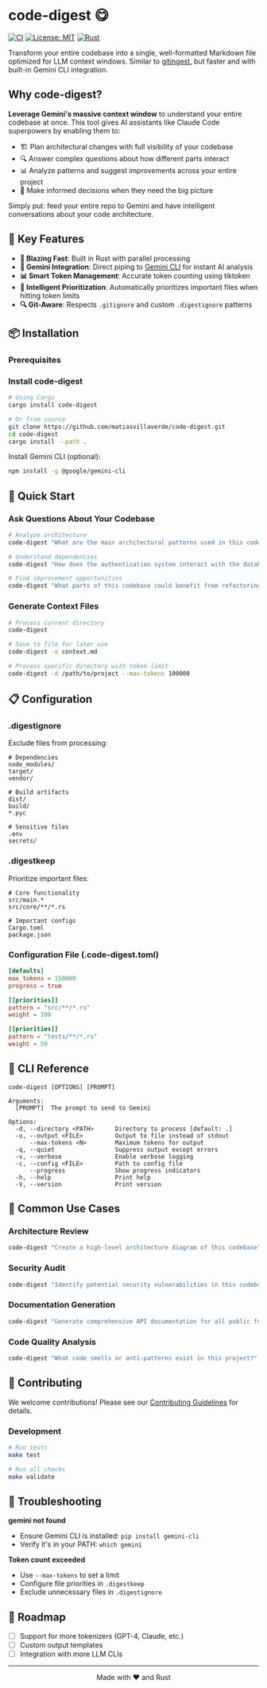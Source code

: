 # code-digest 😋

[![CI](https://github.com/matiasvillaverde/code-digest/actions/workflows/ci.yml/badge.svg)](https://github.com/matiasvillaverde/code-digest/actions/workflows/ci.yml)
[![License: MIT](https://img.shields.io/badge/License-MIT-blue.svg)](https://opensource.org/licenses/MIT)
[![Rust](https://img.shields.io/badge/rust-%23000000.svg?style=flat&logo=rust&logoColor=white)](https://www.rust-lang.org/)

Transform your entire codebase into a single, well-formatted Markdown file optimized for LLM context windows. Similar to [gitingest](https://gitingest.com/), but faster and with built-in Gemini CLI integration.

## Why code-digest?

**Leverage Gemini's massive context window** to understand your entire codebase at once. This tool gives AI assistants like Claude Code superpowers by enabling them to:

- 🏗️ Plan architectural changes with full visibility of your codebase
- 🔍 Answer complex questions about how different parts interact
- 📊 Analyze patterns and suggest improvements across your entire project
- 🚀 Make informed decisions when they need the big picture

Simply put: feed your entire repo to Gemini and have intelligent conversations about your code architecture.

## 🎯 Key Features

- **🚄 Blazing Fast**: Built in Rust with parallel processing
- **🤖 Gemini Integration**: Direct piping to [Gemini CLI](https://github.com/reugn/gemini-cli) for instant AI analysis
- **📊 Smart Token Management**: Accurate token counting using tiktoken
- **🎯 Intelligent Prioritization**: Automatically prioritizes important files when hitting token limits
- **🔍 Git-Aware**: Respects `.gitignore` and custom `.digestignore` patterns

## 📦 Installation

### Prerequisites

### Install code-digest

```bash
# Using Cargo
cargo install code-digest

# Or from source
git clone https://github.com/matiasvillaverde/code-digest.git
cd code-digest
cargo install --path .
```

Install Gemini CLI (optional):
```bash
npm install -g @google/gemini-cli
```

## 🚀 Quick Start

### Ask Questions About Your Codebase

```bash
# Analyze architecture
code-digest "What are the main architectural patterns used in this codebase?"

# Understand dependencies
code-digest "How does the authentication system interact with the database?"

# Find improvement opportunities
code-digest "What parts of this codebase could benefit from refactoring?"
```

### Generate Context Files

```bash
# Process current directory
code-digest

# Save to file for later use
code-digest -o context.md

# Process specific directory with token limit
code-digest -d /path/to/project --max-tokens 100000
```

## 📋 Configuration

### .digestignore

Exclude files from processing:

```gitignore
# Dependencies
node_modules/
target/
vendor/

# Build artifacts
dist/
build/
*.pyc

# Sensitive files
.env
secrets/
```

### .digestkeep

Prioritize important files:

```gitignore
# Core functionality
src/main.*
src/core/**/*.rs

# Important configs
Cargo.toml
package.json
```

### Configuration File (.code-digest.toml)

```toml
[defaults]
max_tokens = 150000
progress = true

[[priorities]]
pattern = "src/**/*.rs"
weight = 100

[[priorities]]
pattern = "tests/**/*.rs"
weight = 50
```

## 🔧 CLI Reference

```
code-digest [OPTIONS] [PROMPT]

Arguments:
  [PROMPT]  The prompt to send to Gemini

Options:
  -d, --directory <PATH>      Directory to process [default: .]
  -o, --output <FILE>         Output to file instead of stdout
      --max-tokens <N>        Maximum tokens for output
  -q, --quiet                 Suppress output except errors
  -v, --verbose               Enable verbose logging
  -c, --config <FILE>         Path to config file
      --progress              Show progress indicators
  -h, --help                  Print help
  -V, --version               Print version
```

## 🧪 Common Use Cases

### Architecture Review
```bash
code-digest "Create a high-level architecture diagram of this codebase"
```

### Security Audit
```bash
code-digest "Identify potential security vulnerabilities in this codebase"
```

### Documentation Generation
```bash
code-digest "Generate comprehensive API documentation for all public functions"
```

### Code Quality Analysis
```bash
code-digest "What code smells or anti-patterns exist in this project?"
```

## 🤝 Contributing

We welcome contributions! Please see our [Contributing Guidelines](CONTRIBUTING.md) for details.

### Development

```bash
# Run tests
make test

# Run all checks
make validate
```

## 🐛 Troubleshooting

**gemini not found**
- Ensure Gemini CLI is installed: `pip install gemini-cli`
- Verify it's in your PATH: `which gemini`

**Token count exceeded**
- Use `--max-tokens` to set a limit
- Configure file priorities in `.digestkeep`
- Exclude unnecessary files in `.digestignore`

## 🚧 Roadmap

- [ ] Support for more tokenizers (GPT-4, Claude, etc.)
- [ ] Custom output templates
- [ ] Integration with more LLM CLIs

---

<p align="center">Made with ❤️ and Rust</p>
